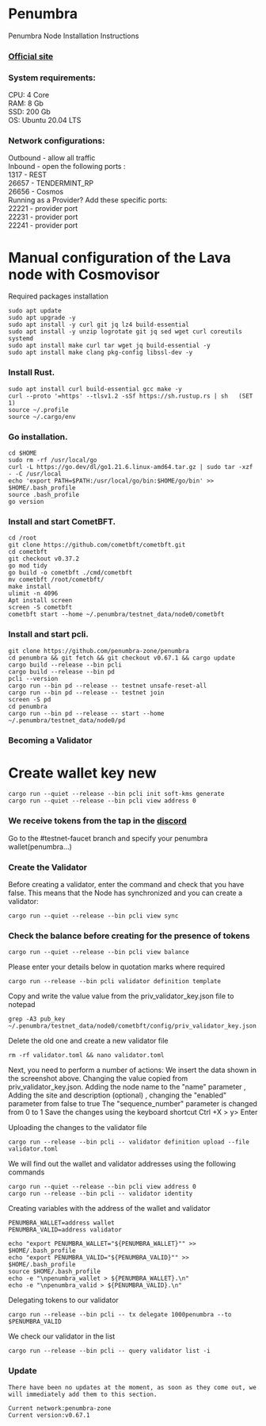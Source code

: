 # Penumbra

Penumbra Node Installation Instructions </br>
### [Official site](https://protocol.penumbra.zone/main/index.html)

### System requirements: </br>
CPU: 4 Core </br>
RAM: 8 Gb </br>
SSD: 200 Gb </br>
OS: Ubuntu 20.04 LTS </br>

### Network configurations: </br>
Outbound - allow all traffic </br>
Inbound - open the following ports :</br>
1317 - REST </br>
26657 - TENDERMINT_RP </br>
26656 - Cosmos </br>
Running as a Provider? Add these specific ports: </br>
22221 - provider port </br>
22231 - provider port </br>
22241 - provider port </br>
    
# Manual configuration of the Lava node with Cosmovisor
Required packages installation </br>
```
sudo apt update
sudo apt upgrade -y
sudo apt install -y curl git jq lz4 build-essential
sudo apt install -y unzip logrotate git jq sed wget curl coreutils systemd
sudo apt install make curl tar wget jq build-essential -y
sudo apt install make clang pkg-config libssl-dev -y 
```


### Install Rust.
```
sudo apt install curl build-essential gcc make -y
curl --proto '=https' --tlsv1.2 -sSf https://sh.rustup.rs | sh   (SET 1)
source ~/.profile
source ~/.cargo/env
```

### Go installation.
```
cd $HOME
sudo rm -rf /usr/local/go
curl -L https://go.dev/dl/go1.21.6.linux-amd64.tar.gz | sudo tar -xzf - -C /usr/local
echo 'export PATH=$PATH:/usr/local/go/bin:$HOME/go/bin' >> $HOME/.bash_profile
source .bash_profile
go version
```

### Install and start CometBFT.
```
cd /root
git clone https://github.com/cometbft/cometbft.git
cd cometbft
git checkout v0.37.2
go mod tidy
go build -o cometbft ./cmd/cometbft
mv cometbft /root/cometbft/
make install
ulimit -n 4096
Apt install screen
screen -S cometbft
cometbft start --home ~/.penumbra/testnet_data/node0/cometbft
```

### Install and start pcli.
```
git clone https://github.com/penumbra-zone/penumbra
cd penumbra && git fetch && git checkout v0.67.1 && cargo update
cargo build --release --bin pcli
cargo build --release --bin pd
pcli --version
cargo run --bin pd --release -- testnet unsafe-reset-all
cargo run --bin pd --release -- testnet join
screen -S pd
cd penumbra
cargo run --bin pd --release -- start --home ~/.penumbra/testnet_data/node0/pd
```

### Becoming a Validator

# Create wallet key new
```
cargo run --quiet --release --bin pcli init soft-kms generate
cargo run --quiet --release --bin pcli view address 0
```

### We receive tokens from the tap in the [discord](https://discord.gg/YSkrnprKMk)

Go to the #testnet-faucet branch and specify your penumbra wallet(penumbra...)

### Create the Validator

Before creating a validator, enter the command and check that you have false. This means that the Node has synchronized and you can create a validator:
```
cargo run --quiet --release --bin pcli view sync
```

### Check the balance before creating for the presence of tokens
```
cargo run --quiet --release --bin pcli view balance
```

Please enter your details below in quotation marks where required

```
cargo run --release --bin pcli validator definition template
```
Copy and write the value value from the priv_validator_key.json file to notepad
```
grep -A3 pub_key ~/.penumbra/testnet_data/node0/cometbft/config/priv_validator_key.json
```
Delete the old one and create a new validator file
```
rm -rf validator.toml && nano validator.toml
```

Next, you need to perform a number of actions:
We insert the data shown in the screenshot above.
Changing the value copied from priv_validator_key.json.
Adding the node name to the "name" parameter
, Adding the site and description (optional)
, changing the "enabled" parameter from false to true
The "sequence_number" parameter is changed from 0 to 1
Save the changes using the keyboard shortcut Ctrl +X > y> Enter

Uploading the changes to the validator file
```
cargo run --release --bin pcli -- validator definition upload --file validator.toml
```

We will find out the wallet and validator addresses using the following commands
```
cargo run --quiet --release --bin pcli view address 0
cargo run --release --bin pcli -- validator identity
```
Creating variables with the address of the wallet and validator
```
PENUMBRA_WALLET=address wallet
PENUMBRA_VALID=address validator

echo "export PENUMBRA_WALLET="${PENUMBRA_WALLET}"" >> $HOME/.bash_profile 
echo "export PENUMBRA_VALID="${PENUMBRA_VALID}"" >> $HOME/.bash_profile 
source $HOME/.bash_profile 
echo -e "\npenumbra_wallet > ${PENUMBRA_WALLET}.\n" 
echo -e "\npenumbra_valid > ${PENUMBRA_VALID}.\n" 
```
Delegating tokens to our validator
```
cargo run --release --bin pcli -- tx delegate 1000penumbra --to $PENUMBRA_VALID
```
We check our validator in the list
```
cargo run --release --bin pcli -- query validator list -i
```

### Update
```
There have been no updates at the moment, as soon as they come out, we will immediately add them to this section.

Current network:penumbra-zone
Current version:v0.67.1
```
